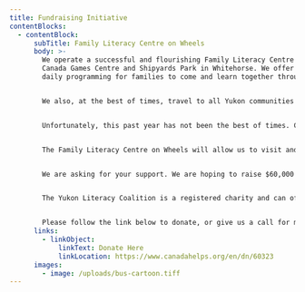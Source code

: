 ```yaml
---
title: Fundraising Initiative
contentBlocks:
  - contentBlock:
      subTitle: Family Literacy Centre on Wheels
      body: >-
        We operate a successful and flourishing Family Literacy Centre in the
        Canada Games Centre and Shipyards Park in Whitehorse. We offer free
        daily programming for families to come and learn together through play. 


        We also, at the best of times, travel to all Yukon communities with our outreach program.


        Unfortunately, this past year has not been the best of times. Covid-19 restrictions have taken their toll on all of our lives and routines. For YLC specifically, that means we have been unable to travel to communities and deliver programming. In response, we have decided to create a Family Literacy Centre on Wheels: a retrofitted 24 passenger bus in which we can provide free family literacy programming, including crafts, games and storytelling. The bus will be stocked with a free library and resources that will help parents support their children’s language and literacy development.


        The Family Literacy Centre on Wheels will allow us to visit and deliver programs in rural communities and gatherings including festivals, fish camps, culture camps, general assemblies and kids summer camps.


        We are asking for your support. We are hoping to raise $60,000 to purchase, retrofit, furnish and insure our new Family Literacy Centre on Wheels. We are looking to our fellow community members to help us fulfill this goal. It is our hope that you and/or your organization will sponsor our new initiative. 


        The Yukon Literacy Coalition is a registered charity and can offer tax receipts for donations. As well, we will put your logo on the bus.


        Please follow the link below to donate, or give us a call for more information at 668-6535. Thank you!
      links:
        - linkObject:
            linkText: Donate Here
            linkLocation: https://www.canadahelps.org/en/dn/60323
      images:
        - image: /uploads/bus-cartoon.tiff
---
```


